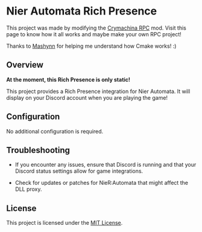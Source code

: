 # Nier Automata Rich Presence

This project was made by modifying the [Crymachina RPC](https://github.com/Crymachina-modding/crymachina_rpc) mod. Visit this page to know how it all works and maybe make your own RPC project!

Thanks to [Mashynn](https://github.com/KirigiriX) for helping me understand how Cmake works! :)

## Overview

**At the moment, this Rich Presence is only static!**

This project provides a Rich Presence integration for Nier Automata. It will display on your Discord account when you are playing the game!

## Configuration

No additional configuration is required.

## Troubleshooting

- If you encounter any issues, ensure that Discord is running and that your Discord status settings allow for game integrations.

- Check for updates or patches for NieR:Automata that might affect the DLL proxy.

## License

This project is licensed under the [MIT License](LICENSE).
